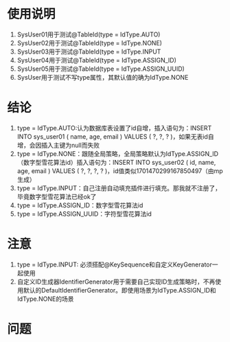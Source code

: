 # 使用说明
1. SysUser01用于测试@TableId(type = IdType.AUTO)
2. SysUser02用于测试@TableId(type = IdType.NONE)
3. SysUser03用于测试@TableId(type = IdType.INPUT
4. SysUser04用于测试@TableId(type = IdType.ASSIGN_ID)
5. SysUser05用于测试@TableId(type = IdType.ASSIGN_UUID)
6. SysUser用于测试不写type属性，其默认值的确为IdType.NONE

# 结论
1. type = IdType.AUTO:认为数据库表设置了id自增，插入语句为：INSERT INTO sys_user01  ( name, age, email )  VALUES  ( ?, ?, ? )，如果无表id自增，会因插入主键为null而失败
2. type = IdType.NONE：跟随全局策略，全局策略默认为IdType.ASSIGN_ID（数字型雪花算法id）插入语句为：INSERT INTO sys_user02 ( id, name, age, email ) VALUES ( ?, ?, ?, ? )，id值类似1701470299167850497（由mp生成）
3. type = IdType.INPUT：自己注册自动填充插件进行填充。那我就不注册了，毕竟数字型雪花算法已经ok了
4. type = IdType.ASSIGN_ID：数字型雪花算法id
5. type = IdType.ASSIGN_UUID：字符型雪花算法id
# 注意
1. type = IdType.INPUT: 必须搭配@KeySequence和自定义KeyGenerator一起使用
2. 自定义ID生成器IdentifierGenerator用于需要自己实现ID生成策略时，不再使用默认的DefaultIdentifierGenerator。即使用场景为IdType.ASSIGN_ID和IdType.NONE的场景
# 问题
